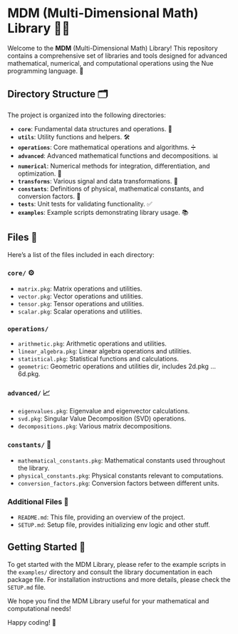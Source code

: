 # MDM (Multi-Dimensional Math) Library 📐🔢

Welcome to the **MDM** (Multi-Dimensional Math) Library! This repository contains a comprehensive set of libraries and tools designed for advanced mathematical, numerical, and computational operations using the Nue programming language. 🚀

## Directory Structure 🗂️

The project is organized into the following directories:

- **`core`**: Fundamental data structures and operations. 🧩
- **`utils`**: Utility functions and helpers. 🛠️
- **`operations`**: Core mathematical operations and algorithms. ➗
- **`advanced`**: Advanced mathematical functions and decompositions. 📊
- **`numerical`**: Numerical methods for integration, differentiation, and optimization. 🧮
- **`transforms`**: Various signal and data transformations. 🔄
- **`constants`**: Definitions of physical, mathematical constants, and conversion factors. 🔬
- **`tests`**: Unit tests for validating functionality. ✅
- **`examples`**: Example scripts demonstrating library usage. 📚

## Files 📁

Here’s a list of the files included in each directory:

### `core/` ⚙️

- `matrix.pkg`: Matrix operations and utilities.
- `vector.pkg`: Vector operations and utilities.
- `tensor.pkg`: Tensor operations and utilities.
- `scalar.pkg`: Scalar operations and utilities.

### `operations/` 

- `arithmetic.pkg`: Arithmetic operations and utilities.
- `linear_algebra.pkg`: Linear algebra operations and utilities.
- `statistical.pkg`: Statistical functions and calculations.
- `geometric`: Geometric operations and utilities dir, includes 2d.pkg ... 6d.pkg.

### `advanced/` 📈

- `eigenvalues.pkg`: Eigenvalue and eigenvector calculations.
- `svd.pkg`: Singular Value Decomposition (SVD) operations.
- `decompositions.pkg`: Various matrix decompositions.

### `constants/` 🔢

- `mathematical_constants.pkg`: Mathematical constants used throughout the library.
- `physical_constants.pkg`: Physical constants relevant to computations.
- `conversion_factors.pkg`: Conversion factors between different units.

### Additional Files 📜

- `README.md`: This file, providing an overview of the project.
- `SETUP.md`: Setup file, provides initializing env logic and other stuff.

## Getting Started 🚀

To get started with the MDM Library, please refer to the example scripts in the `examples/` directory and consult the library documentation in each package file. For installation instructions and more details, please check the `SETUP.md` file.

We hope you find the MDM Library useful for your mathematical and computational needs!

Happy coding! 🎉

